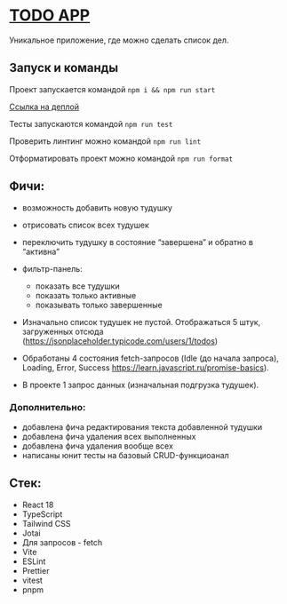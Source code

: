 # [TODO APP](https://todo-h33f.vercel.app/)
Уникальное приложение, где можно сделать список дел.

## Запуск и команды
Проект запускается командой  `npm i && npm run start`

[Ссылка на деплой](https://todo-h33f.vercel.app/)

Тесты запускаются командой `npm run test`

Проверить линтинг можно командой `npm run lint`

Отформатировать проект можно командой `npm run format`

## Фичи:
 - возможность добавить новую тудушку
 - отрисовать список всех тудушек
 - переключить тудушку в состояние “завершена” и обратно в “активна”
 
 - фильтр-панель:
     - показать все тудушки
     - показать только активные
     - показывать только завершенные
 
 - Изначально список тудушек не пустой. Отображаться 5 штук, загруженных отсюда (https://jsonplaceholder.typicode.com/users/1/todos)
 - Обработаны 4 состояния fetch-запросов (Idle (до начала запроса), Loading, Error, Success https://learn.javascript.ru/promise-basics).
 - В проекте 1 запрос данных (изначальная подгрузка тудушек). 

 ### Дополнительно:
   - добавлена фича редактирования текста добавленной тудушки
   - добавлена фичa удаления всех выполненных
   - добавлена фича удаления вообще всех
   - написаны юнит тесты на базовый CRUD-функциоанaл
 
 ## Стек:
   - React 18
   - TypeScript
   - Tailwind CSS
   - Jotai
   - Для запросов - fetch
   - Vite
   - ESLint
   - Prettier
   - vitest
   - pnpm
